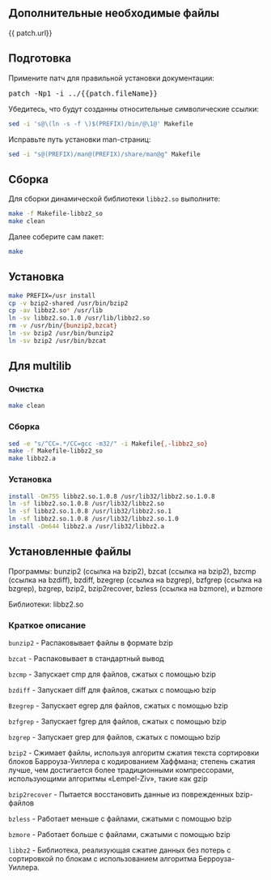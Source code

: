 <package-info :package="package" instsize showsbu2 ></package-info>

<script>
		new Vue({
		el: '#main',
		data: { package: {}, patch: {} },
		mounted: function () {
				this.getPackage('bzip2');
				this.getBzipPatch();
		},
		methods: {
			getPackage: function(name) {
					getPackage(name)
					.then(response => this.package = response);
			},
			getBzipPatch: function() {
					getPackage('bzip2-patch')
					.then(response => this.patch = response);
			},
		}
  })
</script>

## Дополнительные необходимые файлы

<a :href="patch.url">{{ patch.url}}</a>

## Подготовка

Примените патч для правильной установки документации:

<pre class="pre">
patch -Np1 -i ../{{patch.fileName}}
</pre>

Убедитесь, что будут созданны относительные символические ссылки:

```bash
sed -i 's@\(ln -s -f \)$(PREFIX)/bin/@\1@' Makefile
```

Исправьте путь установки man-страниц:

```bash
sed -i "s@(PREFIX)/man@(PREFIX)/share/man@g" Makefile
```

## Сборка

Для сборки динамической библиотеки `libbz2.so` выполните:

```bash
make -f Makefile-libbz2_so
make clean
```

Далее соберите сам пакет:

```bash
make
```

## Установка

```bash
make PREFIX=/usr install
cp -v bzip2-shared /usr/bin/bzip2
cp -av libbz2.so* /usr/lib
ln -sv libbz2.so.1.0 /usr/lib/libbz2.so
rm -v /usr/bin/{bunzip2,bzcat}
ln -sv bzip2 /usr/bin/bunzip2
ln -sv bzip2 /usr/bin/bzcat
```
 
## Для multilib

### Очистка

```bash
make clean
```

### Сборка 

```bash
sed -e "s/^CC=.*/CC=gcc -m32/" -i Makefile{,-libbz2_so}
make -f Makefile-libbz2_so
make libbz2.a
```

### Установка

```bash
install -Dm755 libbz2.so.1.0.8 /usr/lib32/libbz2.so.1.0.8
ln -sf libbz2.so.1.0.8 /usr/lib32/libbz2.so
ln -sf libbz2.so.1.0.8 /usr/lib32/libbz2.so.1
ln -sf libbz2.so.1.0.8 /usr/lib32/libbz2.so.1.0
install -Dm644 libbz2.a /usr/lib32/libbz2.a
```

## Установленные файлы

Программы: bunzip2 (ссылка на bzip2), bzcat (ссылка на bzip2), bzcmp (ссылка на bzdiff), bzdiff, bzegrep (ссылка на bzgrep), bzfgrep (ссылка на bzgrep), bzgrep, bzip2, bzip2recover, bzless (ссылка на bzmore), и bzmore

Библиотеки: libbz2.so

### Краткое описание

`bunzip2` - Распаковывает файлы в формате bzip

`bzcat` - Распаковывает в стандартный вывод

`bzcmp` - Запускает cmp для файлов, сжатых с помощью bzip

`bzdiff` - Запускает diff для файлов, сжатых с помощью bzip

`Bzegrep` - Запускает egrep для файлов, сжатых с помощью bzip

`bzfgrep` - Запускает fgrep для файлов, сжатых с помощью bzip

`bzgrep` - Запускает grep для файлов, сжатых с помощью bzip

`bzip2` - Сжимает файлы, используя алгоритм сжатия текста сортировки блоков Барроуза-Уиллера с кодированием Хаффмана; степень сжатия лучше, чем достигается более традиционными компрессорами, использующими алгоритмы «Lempel-Ziv», такие как gzip

`bzip2recover` - Пытается восстановить данные из поврежденных bzip-файлов

`bzless` - Работает меньше с файлами, сжатыми с помощью bzip

`bzmore` - Работает больше с файлами, сжатыми с помощью bzip

`libbz2` - Библиотека, реализующая сжатие данных без потерь с сортировкой по блокам с использованием алгоритма Берроуза-Уиллера. 
